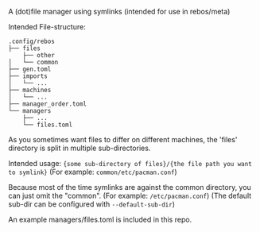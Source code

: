 A (dot)file manager using symlinks (intended for use in rebos/meta)

Intended File-structure:
```
.config/rebos
├── files
    ├── other
│   └── common
├── gen.toml
├── imports
│   └── ...
├── machines
│   └── ...
├── manager_order.toml
└── managers
    ├── ...
    └── files.toml
```

As you sometimes want files to differ on different machines, the 'files' directory is split in multiple sub-directories.

Intended usage: `{some sub-directory of files}/{the file path you want to symlink}` (For example: `common/etc/pacman.conf`)

Because most of the time symlinks are against the common directory, you can just omit the "common". (For example: `/etc/pacman.conf`) (The default sub-dir can be configured with `--default-sub-dir`)

An example managers/files.toml is included in this repo.
